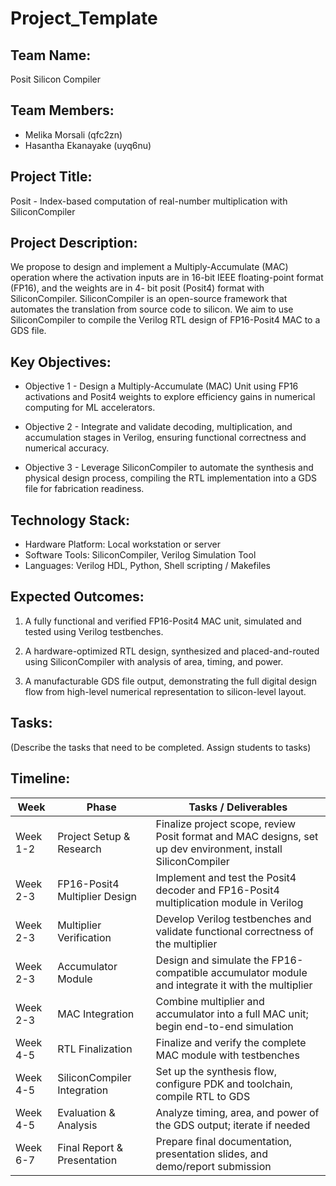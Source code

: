 # Project_Template

## Team Name: 
Posit Silicon Compiler

## Team Members:
- Melika Morsali (qfc2zn)
- Hasantha Ekanayake (uyq6nu)

## Project Title:
Posit - Index-based computation of real-number multiplication with SiliconCompiler

## Project Description:
We propose to design and implement a Multiply-Accumulate (MAC) operation where the
activation inputs are in 16-bit IEEE floating-point format (FP16), and the weights are in 4-
bit posit (Posit4) format with SiliconCompiler. SiliconCompiler is an open-source framework
that automates the translation from source code to silicon. We aim to use SiliconCompiler
to compile the Verilog RTL design of FP16-Posit4 MAC to a GDS file.

## Key Objectives:

- Objective 1 - Design a Multiply-Accumulate (MAC) Unit using FP16 activations and Posit4 weights to explore efficiency gains in numerical computing for ML accelerators.

- Objective 2 - Integrate and validate decoding, multiplication, and accumulation stages in Verilog, ensuring functional correctness and numerical accuracy.

- Objective 3 - Leverage SiliconCompiler to automate the synthesis and physical design process, compiling the RTL implementation into a GDS file for fabrication readiness.

## Technology Stack:
 - Hardware Platform: Local workstation or server 
 - Software Tools: SiliconCompiler, Verilog Simulation Tool
 - Languages: Verilog HDL, Python, Shell scripting / Makefiles 

## Expected Outcomes:
1. A fully functional and verified FP16-Posit4 MAC unit, simulated and tested using Verilog testbenches.

2. A hardware-optimized RTL design, synthesized and placed-and-routed using SiliconCompiler with analysis of area, timing, and power.

3. A manufacturable GDS file output, demonstrating the full digital design flow from high-level numerical representation to silicon-level layout.

## Tasks:
(Describe the tasks that need to be completed. Assign students to tasks)

## Timeline:

| **Week**     | **Phase**                          | **Tasks / Deliverables**                                                                 |
|--------------|------------------------------------|-------------------------------------------------------------------------------------------|
| Week 1-2     | Project Setup & Research         | Finalize project scope, review Posit format and MAC designs, set up dev environment, install SiliconCompiler |
| Week 2-3    | FP16-Posit4 Multiplier Design    | Implement and test the Posit4 decoder and FP16-Posit4 multiplication module in Verilog    |
| Week 2-3    | Multiplier Verification          | Develop Verilog testbenches and validate functional correctness of the multiplier         |
| Week 2-3     | Accumulator Module               | Design and simulate the FP16-compatible accumulator module and integrate it with the multiplier |
| Week 2-3       | MAC Integration                 | Combine multiplier and accumulator into a full MAC unit; begin end-to-end simulation      |
| Week 4-5      | RTL Finalization                | Finalize and verify the complete MAC module with testbenches                              |
| Week 4-5  | SiliconCompiler Integration      | Set up the synthesis flow, configure PDK and toolchain, compile RTL to GDS               |
| Week 4-5      | Evaluation & Analysis           | Analyze timing, area, and power of the GDS output; iterate if needed                      |
| Week 6-7      | Final Report & Presentation      | Prepare final documentation, presentation slides, and demo/report submission              |
